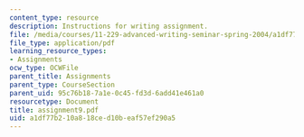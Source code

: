 ```yaml
---
content_type: resource
description: Instructions for writing assignment.
file: /media/courses/11-229-advanced-writing-seminar-spring-2004/a1df77b210a818ced10beaf57ef290a5_assignment9.pdf
file_type: application/pdf
learning_resource_types:
- Assignments
ocw_type: OCWFile
parent_title: Assignments
parent_type: CourseSection
parent_uid: 95c76b18-7a1e-0c45-fd3d-6add41e461a0
resourcetype: Document
title: assignment9.pdf
uid: a1df77b2-10a8-18ce-d10b-eaf57ef290a5
---
```

